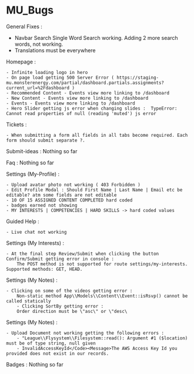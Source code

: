 # MU_Bugs

General Fixes :

- Navbar Search
	Single Word Search working. Adding 2 more search words, not working.
- Translations must be everywhere

Homepage :
	
	- Infinite loading logo in hero
	- On page load getting 500 Server Error ( https://staging-mu.monsterenergy.com/partial/dashboard.partials.assignments?current_url=%2Fdashboard )
	- Recommended Content - Events view more linking to /dashboard
	- New Content - Events view more linking to /dashboard
	- Events - Events view more linking to /dashboard
	- Hero Slider getting js error when changing slides :  TypeError: Cannot read properties of null (reading 'muted') js error

Tickets :

	- When submitting a form all fields in all tabs become required. Each form should submit separate ?.

Submit-ideas : 
	Nothing so far
 
Faq :
	Nothing so far

Settings (My-Profile) :

	- Upload avatar photo not working ( 403 Forbidden )
	- Edit Profile Modal : Should First Name | Last Name | Email etc be editable? atm some fields are not editable
	- 10 OF 15 ASSIGNED CONTENT COMPLETED hard coded
	- badges earned not showing
	- MY INTERESTS | COMPETENCIES | HARD SKILLS -> hard coded values
Guided Help :

	- Live chat not working

Settings (My Interests) :

	- At the final step Review/Submit when clicking the button Confirm/Submit getting error in console :
 		The POST method is not supported for route settings/my-interests. Supported methods: GET, HEAD.

Settings (My Notes) :

	- Clicking on some of the videos getting error :
 		Non-static method App\\Models\\Content\\Event::isRsvp() cannot be called statically
        - Clicking SortBy getting error :
		Order direction must be \"asc\" or \"desc\
Settings (My Notes) :

	- Upload Document not working getting the following errors :
 		- "League\\Flysystem\\Filesystem::read(): Argument #1 ($location) must be of type string, null given
   		- InvalidAccessKeyId</Code><Message>The AWS Access Key Id you provided does not exist in our records.
Badges :
	Nothing so far
